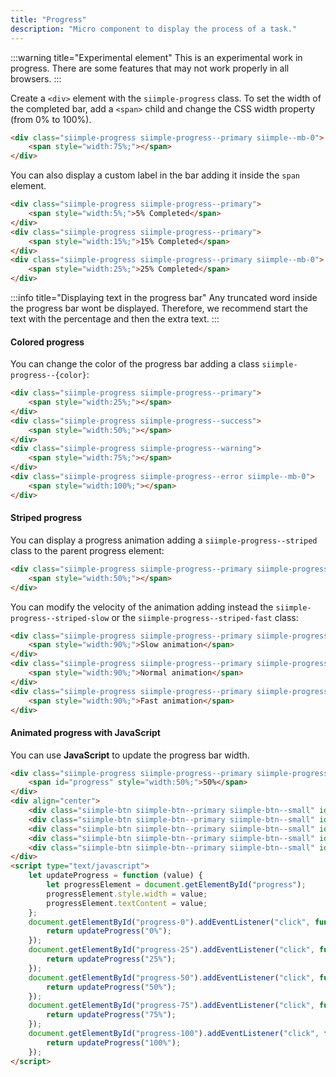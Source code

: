 ```yaml
---
title: "Progress"
description: "Micro component to display the process of a task."
---
```


:::warning title="Experimental element"
This is an experimental work in progress. There are some features that may not work properly in all browsers.
:::


Create a `<div>` element with the `siimple-progress` class. To set the width of the completed bar, add a `<span>` child and change the CSS width property (from 0% to 100%).

```html preview="true"
<div class="siimple-progress siimple-progress--primary siimple--mb-0">
    <span style="width:75%;"></span>
</div>
```

You can also display a custom label in the bar adding it inside the <code class="siimple-code">span</code> element.

```html preview="true"
<div class="siimple-progress siimple-progress--primary">
    <span style="width:5%;">5% Completed</span>
</div>
<div class="siimple-progress siimple-progress--primary">
    <span style="width:15%;">15% Completed</span>
</div>
<div class="siimple-progress siimple-progress--primary siimple--mb-0">
    <span style="width:25%;">25% Completed</span>
</div>
```

:::info title="Displaying text in the progress bar"
Any truncated word inside the progress bar wont be displayed. Therefore, we recommend start the text with the percentage and then the extra text.
:::


#### Colored progress

You can change the color of the progress bar adding a class `siimple-progress--{color}`:

```html preview="true"
<div class="siimple-progress siimple-progress--primary">
    <span style="width:25%;"></span>
</div>
<div class="siimple-progress siimple-progress--success">
    <span style="width:50%;"></span>
</div>
<div class="siimple-progress siimple-progress--warning">
    <span style="width:75%;"></span>
</div>
<div class="siimple-progress siimple-progress--error siimple--mb-0">
    <span style="width:100%;"></span>
</div>
```


#### Striped progress

You can display a progress animation adding a `siimple-progress--striped` class to the parent progress element:

```html preview="true"
<div class="siimple-progress siimple-progress--primary siimple-progress--striped" style="margin-bottom:0px!important;">
    <span style="width:50%;"></span>
</div>
```

You can modify the velocity of the animation adding instead the `siimple-progress--striped-slow` or the `siimple-progress--striped-fast` class:

```html preview="true"
<div class="siimple-progress siimple-progress--primary siimple-progress--striped-slow">
    <span style="width:90%;">Slow animation</span>
</div>
<div class="siimple-progress siimple-progress--primary siimple-progress--striped">
    <span style="width:90%;">Normal animation</span>
</div>
<div class="siimple-progress siimple-progress--primary siimple-progress--striped-fast siimple--mb-0">
    <span style="width:90%;">Fast animation</span>
</div>
```


#### Animated progress with JavaScript

You can use **JavaScript** to update the progress bar width.

```html preview="true"
<div class="siimple-progress siimple-progress--primary siimple-progress--striped">
    <span id="progress" style="width:50%;">50%</span>
</div>
<div align="center">
    <div class="siimple-btn siimple-btn--primary siimple-btn--small" id="progress-0">0%</div>
    <div class="siimple-btn siimple-btn--primary siimple-btn--small" id="progress-25">25%</div>
    <div class="siimple-btn siimple-btn--primary siimple-btn--small" id="progress-50">50%</div>
    <div class="siimple-btn siimple-btn--primary siimple-btn--small" id="progress-75">75%</div>
    <div class="siimple-btn siimple-btn--primary siimple-btn--small" id="progress-100">100%</div>
</div>
<script type="text/javascript">
    let updateProgress = function (value) {
        let progressElement = document.getElementById("progress");
        progressElement.style.width = value;
        progressElement.textContent = value;
    };
    document.getElementById("progress-0").addEventListener("click", function () {
        return updateProgress("0%");
    });
    document.getElementById("progress-25").addEventListener("click", function () {
        return updateProgress("25%");
    });
    document.getElementById("progress-50").addEventListener("click", function () {
        return updateProgress("50%");
    });
    document.getElementById("progress-75").addEventListener("click", function () {
        return updateProgress("75%");
    });
    document.getElementById("progress-100").addEventListener("click", function () {
        return updateProgress("100%");
    });
</script>
```

